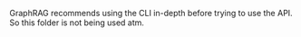 GraphRAG recommends using the CLI in-depth before trying to use the API.
So this folder is not being used atm.
